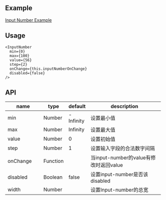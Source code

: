 ## Example
<a href="./input-number.html" target="_blank">Input Number Example</a>

## Usage
```
<InputNumber 
  min={0}
  max={100}
  value={56}
  step={2}
  onChange={this.inputNumberOnChange}
  disabled={false}    
/>
```

## API
<table>
  <thead>
    <tr>
      <th style="width: 100px;">name</th>
      <th style="width: 50px;">type</th>
      <th style="width: 50px;">default</th>
      <th>description</th>
    </tr>
  </thead>
  <tbody>
    <tr>
      <td>min</td>
      <td>Number</td>
      <td>-Infinity</td>
      <td>设置最小值</td>
    </tr>
    <tr>
      <td>max</td>
      <td>Number</td>
      <td>Infinity</td>
      <td>设置最大值</td>
    </tr>
    <tr>
      <td>value</td>
      <td>Number</td>
      <td>0</td>
      <td>设置初始值</td>
    </tr>
    <tr>
      <td>step</td>
      <td>Number</td>
      <td>1</td>
      <td>设置输入字段的合法数字间隔</td>
    </tr>
    <tr>
      <td>onChange</td>
      <td>Function</td>
      <td></td>
      <td>当input-number的value有修改时返回value</td>
    </tr>
    <tr>
      <td>disabled</td>
      <td>Boolean</td>
      <td>false</td>
      <td>设置input-number是否该disabled</td>
    </tr>
    <tr>
      <td>width</td>
      <td>Number</td>
      <td></td>
      <td>设置Input-number的总宽</td>
    </tr>
  </tbody>
</table>
